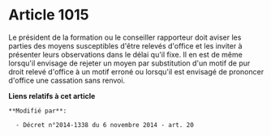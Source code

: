 # Article 1015

Le président de la formation ou le conseiller rapporteur doit aviser les parties des moyens susceptibles d'être relevés
d'office et les inviter à présenter leurs observations dans le délai qu'il fixe. Il en est de même lorsqu'il envisage de
rejeter un moyen par substitution d'un motif de pur droit relevé d'office à un motif erroné ou lorsqu'il est envisagé de
prononcer d'office une cassation sans renvoi.

**Liens relatifs à cet article**

	**Modifié par**:

	  - Décret n°2014-1338 du 6 novembre 2014 - art. 20
